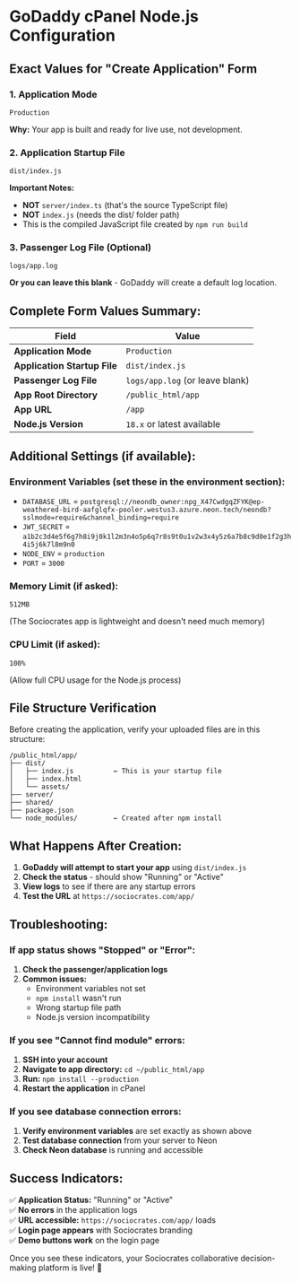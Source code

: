 # GoDaddy cPanel Node.js Configuration

## Exact Values for "Create Application" Form

### 1. **Application Mode**
```
Production
```
**Why:** Your app is built and ready for live use, not development.

### 2. **Application Startup File**
```
dist/index.js
```
**Important Notes:**
- **NOT** `server/index.ts` (that's the source TypeScript file)
- **NOT** `index.js` (needs the dist/ folder path)
- This is the compiled JavaScript file created by `npm run build`

### 3. **Passenger Log File** (Optional)
```
logs/app.log
```
**Or you can leave this blank** - GoDaddy will create a default log location.

## Complete Form Values Summary:

| Field | Value |
|-------|--------|
| **Application Mode** | `Production` |
| **Application Startup File** | `dist/index.js` |
| **Passenger Log File** | `logs/app.log` (or leave blank) |
| **App Root Directory** | `/public_html/app` |
| **App URL** | `/app` |
| **Node.js Version** | `18.x` or latest available |

## Additional Settings (if available):

### **Environment Variables** (set these in the environment section):
- `DATABASE_URL` = `postgresql://neondb_owner:npg_X47CwdgqZFYK@ep-weathered-bird-aafglqfx-pooler.westus3.azure.neon.tech/neondb?sslmode=require&channel_binding=require`
- `JWT_SECRET` = `a1b2c3d4e5f6g7h8i9j0k1l2m3n4o5p6q7r8s9t0u1v2w3x4y5z6a7b8c9d0e1f2g3h4i5j6k7l8m9n0`
- `NODE_ENV` = `production`
- `PORT` = `3000`

### **Memory Limit** (if asked):
```
512MB
```
(The Sociocrates app is lightweight and doesn't need much memory)

### **CPU Limit** (if asked):
```
100%
```
(Allow full CPU usage for the Node.js process)

## File Structure Verification

Before creating the application, verify your uploaded files are in this structure:
```
/public_html/app/
├── dist/
│   ├── index.js          ← This is your startup file
│   ├── index.html
│   └── assets/
├── server/
├── shared/
├── package.json
└── node_modules/         ← Created after npm install
```

## What Happens After Creation:

1. **GoDaddy will attempt to start your app** using `dist/index.js`
2. **Check the status** - should show "Running" or "Active"
3. **View logs** to see if there are any startup errors
4. **Test the URL** at `https://sociocrates.com/app/`

## Troubleshooting:

### If app status shows "Stopped" or "Error":
1. **Check the passenger/application logs**
2. **Common issues:**
   - Environment variables not set
   - `npm install` wasn't run
   - Wrong startup file path
   - Node.js version incompatibility

### If you see "Cannot find module" errors:
1. **SSH into your account**
2. **Navigate to app directory:** `cd ~/public_html/app`
3. **Run:** `npm install --production`
4. **Restart the application** in cPanel

### If you see database connection errors:
1. **Verify environment variables** are set exactly as shown above
2. **Test database connection** from your server to Neon
3. **Check Neon database** is running and accessible

## Success Indicators:

✅ **Application Status:** "Running" or "Active"  
✅ **No errors** in the application logs  
✅ **URL accessible:** `https://sociocrates.com/app/` loads  
✅ **Login page appears** with Sociocrates branding  
✅ **Demo buttons work** on the login page  

Once you see these indicators, your Sociocrates collaborative decision-making platform is live! 🎉
